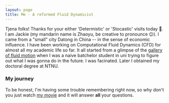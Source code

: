 ```yaml
---
layout: page
title: Me - A reformed Fluid Dynamicist
---
```


Tjena folks! Thanks for your either 'Determistic' or 'Stocastic' visits today 🚀. I am Jackie (my mandarin name is Zhaoyu, be creative to pronounce 😉). I came from a "small" city Datong in China -- in the sense of economic influence. I have been working on Computational Fluid Dynamics (CFD) for almost all my academic life so far. It all started from a glimpse of the [gallery of fluid motion](https://gfm.aps.org/) when I was a naive batchelor student in uni trying to figure out what I was gonna do in the future. I was facinated. Later I obtained my doctoral degree at NTNU.


### My journey

To be honest, I'm having some trouble remembering right now, so why don't you just watch [my movie](https://en.wikipedia.org/wiki/The_Princess_Bride_%28film%29) and it will answer **all** your questions.
